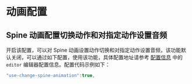 # 动画配置

## Spine 动画配置切换动作和对指定动作设置音频

开启该配置，可以对 Spine 动画设置动作切换和对指定动作设置音频，该功能默认关闭，可以通过如下配置，使用该功能，具体配置地址请参考 [配置信息](../index.md) 中的 `editor` 编辑器配置信息。配置代码示例如下：

```js
"use-change-spine-animation":true,
```
